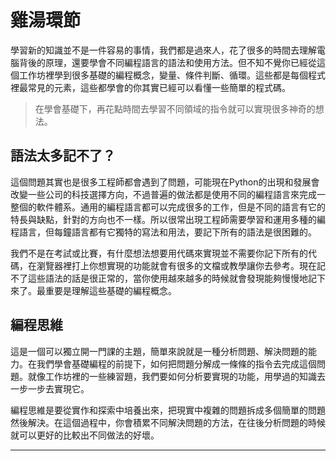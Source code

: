 # 雞湯環節
學習新的知識並不是一件容易的事情，我們都是過來人，花了很多的時間去理解電腦背後的原理，還要學會不同編程語言的語法和使用方法。但不知不覺你已經從這個工作坊裡學到很多基礎的編程概念，變量、條件判斷、循環。這些都是每個程式裡最常見的元素，這些都學會的你其實已經可以看懂一些簡單的程式碼。

> 在學會基礎下，再花點時間去學習不同領域的指令就可以實現很多神奇的想法。

## 語法太多記不了？
這個問題其實也是很多工程師都會遇到了問題，可能現在Python的出現和發展會改變一些公司的科技選擇方向，不過普遍的做法都是使用不同的編程語言來完成一整個的軟件體系。通用的編程語言都可以完成很多的工作，但是不同的語言有它的特長與缺點，針對的方向也不一樣。所以很常出現工程師需要學習和運用多種的編程語言，但每鐘語言都有它獨特的寫法和用法，要記下所有的語法是很困難的。

我們不是在考試或比賽，有什麼想法想要用代碼來實現並不需要你記下所有的代碼，在瀏覽器裡打上你想實現的功能就會有很多的文檔或教學讓你去參考。現在記不了這些語法的話是很正常的，當你使用越來越多的時候就會發現能夠慢慢地記下來了。最重要是理解這些基礎的編程概念。

## 編程思維
這是一個可以獨立開一門課的主題，簡單來說就是一種分析問題、解決問題的能力。在我們學會基礎編程的前提下，如何把問題分解成一條條的指令去完成這個問題。就像工作坊裡的一些練習題，我們要如何分析要實現的功能，用學過的知識去一步一步去實現它。

編程思維是要從實作和探索中培養出來，把現實中複雜的問題拆成多個簡單的問題然後解決。在這個過程中，你會積累不同解決問題的方法，在往後分析問題的時候就可以更好的比較出不同做法的好壞。

---